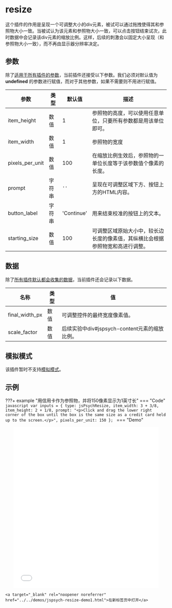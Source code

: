 # resize

这个插件的作用是呈现一个可调整大小的div元素，被试可以通过拖拽使得其和参照物大小一致。当被试认为该元素和参照物大小一致，可以点击按钮结束试次，此时数据中会记录该div元素的缩放比例。这样，后续的刺激会以固定大小呈现（和参照物大小一致），而不再由显示器分辨率决定。

## 参数

除了[适用于所有插件的参数](../overview/plugins.md#parameters-available-in-all-plugins#_3)，当前插件还接受以下参数。我们必须对默认值为 **undefined** 的参数进行赋值，而对于其他参数，如果不需要则不用进行赋值。

参数 | 类型 | 默认值 | 描述 
----------|------|---------------|------------
item_height | 数值 | 1 | 参照物的高度，可以使用任意单位，只要所有参数都是用该单位即可。 
item_width | 数值 | 1 | 参照物的宽度 
pixels_per_unit | 数值 | 100 | 在缩放比例生效后，参照物的一单位长度等于该参数值个像素的长度。 
prompt | 字符串 | `''` | 呈现在可调整区域下方、按钮上方的HTML内容。 
button_label | 字符串 | 'Continue' | 用来结束校准的按钮上的文本。 
starting_size | 数值 | 100 | 可调整区域原始大小中，较长边长度的像素值，其纵横比会根据参照物宽和高进行调整。

## 数据

除了[所有插件默认都会收集的数据](../overview/plugins.md#_4)，当前插件还会记录以下数据。

名称 | 类型 | 值 
-----|------|------
final_width_px | 数值 | 可调整控件的最终宽度像素值。 
scale_factor | 数值 | 后续实验中div#jspsych-content元素的缩放比例。

## 模拟模式

该插件暂时不支持[模拟模式](../overview/simulation.md)。

## 示例

???+ example "用信用卡作为参照物，并将150像素显示为1英寸长"
    === "Code"
        ```javascript
        var inputs = {
            type: jsPsychResize,
            item_width: 3 + 3/8,
            item_height: 2 + 1/8,
            prompt: "<p>Click and drag the lower right corner of the box until the box is the same size as a credit card held up to the screen.</p>",
            pixels_per_unit: 150
        };
        ```
    === "Demo"
        <div style="text-align:center;">
            <iframe src="../../demos/jspsych-resize-demo1.html" width="90%;" height="500px;" frameBorder="0"></iframe>
        </div>

    <a target="_blank" rel="noopener noreferrer" href="../../demos/jspsych-resize-demo1.html">在新标签页中打开</a>
